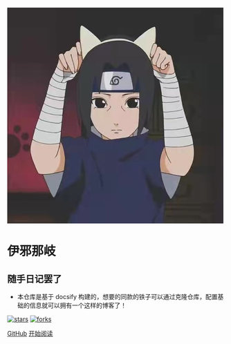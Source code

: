 ![logo](_media/logo2.jpg)

# 伊邪那岐

## 随手日记罢了

- 本仓库是基于 docsify 构建的，想要的同款的铁子可以通过克隆仓库，配置基础的信息就可以拥有一个这样的博客了！
    
[![stars](https://badgen.net/github/stars/fuzhengwei/fuzhengwei.github.io?icon=github&color=4ab8a1)](https://github.com/fuzhengwei/fuzhengwei.github.io) [![forks](https://badgen.net/github/forks/fuzhengwei/fuzhengwei.github.io?icon=github&color=4ab8a1)](https://github.com/fuzhengwei/fuzhengwei.github.io) 

[GitHub](<https://github.com/is-xianglei/xianglei>)
[开始阅读](README.md)